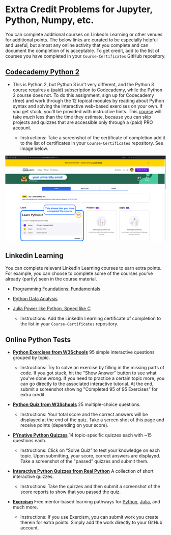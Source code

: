 # Extra Credit Problems for Jupyter, Python, Numpy, etc.

You can complete additional courses on LinkedIn Learning or other venues for additional points. The below links are curated to be especially helpful and useful, but almost any online activity that you complete and can document the completion of is acceptable. To get credit, add to the list of courses you have completed in your `Course-Certificates` GitHub repository.

## [Codecademy Python 2](https://www.codecademy.com/learn/learn-python)

- This is Python 2, but Python 3 isn't very different, and the Python 3 course requires a (paid) subscription to Codecademy, while the Python 2 course does not. To do this assignment, sign up for Codecademy (free) and work through the 12 topical modules by reading about Python syntax and solving the interactive web-based exercises on your own. If you get stuck, you'll be provided with instructive hints. This [course](https://www.codecademy.com/learn/learn-python) will take *much* less than the time they estimate, because you can skip projects and quizzes that are accessible only through a (paid) PRO account. 

  - Instructions: Take a screenshot of the certificate of completion add it to the list of certificates in your `Course-Certificates` repository. See image below.

![image](../linkedFiles/codecademy.png)

## Linkedin Learning

You can complete relevant LinkedIn Learning courses to earn extra points. For example, you can choose to complete some of the courses you've already (partly) seen in the course material.

- [Programming Foundations: Fundamentals](https://www.linkedin.com/learning/programming-foundations-fundamentals-3/the-fundamentals-of-programming?u=56982905)
- [Python Data Analysis](https://www.linkedin.com/learning/python-data-analysis-2/get-started-in-data-analysis-with-python?u=56982905)
- [Julia Power like Python, Speed like C](https://www.linkedin.com/learning/learning-julia/julia-power-like-python-speed-like-c)

  - Instructions: Add the LinkedIn Learning certificate of completion to the list in your `Course-Certificates` repository.

## Online Python Tests

- [**Python Exercises from W3Schools**](https://www.w3schools.com/python/exercise.asp) 95 simple interactive questions grouped by topic. 

  - Instructions: Try to solve an exercise by filling in the missing parts of code. If you got stuck, hit the "Show Answer" button to see what you've done wrong. If you need to practice a certain topic more, you can go directly to the associated interactive tutorial. At the end, submit a screenshot showing "Completed 95 of 95 Exercises" for extra credit.

- [**Python Quiz from W3Schools**](https://www.w3schools.com/quiztest/quiztest.asp?qtest=PYTHON) 25 multiple-choice questions. 

  - Instructions: Your total score and the correct answers will be displayed at the end of the quiz. Take a screen shot of this page and receive points (depending on your score).

- [**PYnative Python Quizzes**](https://pynative.com/python-quizzes/) 14 topic-specific quizzes each with ~15 questions each. 
  - Instructions: Click on “Solve Quiz” to test your knowledge on each topic. Upon submitting, your score, correct answers are displayed. Take a screenshot of the "passed" quizzes and submit them.

- [**Interactive Python Quizzes from Real Python**](https://realpython.com/quizzes/) A collection of short interactive quizzes. 
  - Instructions: Take the quizzes and then submit a screenshot of the score reports to show that you passed the quiz.

- [**Exercism**](http://exercism.io/) Free mentor-based learning pathways for [Python](https://exercism.io/tracks/python), [Julia](https://exercism.io/tracks/julia), and much more.
  - Instructions: If you use Exercism, you can submit work you create therein for extra points. Simply add the work directly to your GitHub account.
